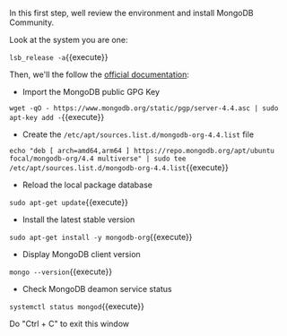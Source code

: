 In this first step, well review the environment and install MongoDB Community.

Look at the system you are one:

`lsb_release -a`{{execute}}

Then, we'll the follow the [official documentation](https://docs.mongodb.com/manual/tutorial/install-mongodb-on-ubuntu/):

- Import the MongoDB public GPG Key

`wget -qO - https://www.mongodb.org/static/pgp/server-4.4.asc | sudo apt-key add -`{{execute}}

- Create the `/etc/apt/sources.list.d/mongodb-org-4.4.list` file

`echo "deb [ arch=amd64,arm64 ] https://repo.mongodb.org/apt/ubuntu focal/mongodb-org/4.4 multiverse" | sudo tee /etc/apt/sources.list.d/mongodb-org-4.4.list`{{execute}}

- Reload the local package database

`sudo apt-get update`{{execute}}

- Install the latest stable version

`sudo apt-get install -y mongodb-org`{{execute}}

- Display MongoDB client version

`mongo --version`{{execute}}

- Check MongoDB deamon service status

`systemctl status mongod`{{execute}}

Do "Ctrl + C" to exit this window
